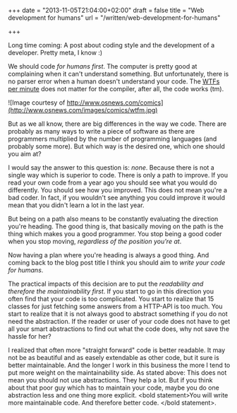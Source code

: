 +++
date = "2013-11-05T21:04:00+02:00"
draft = false
title = "Web development for humans"
url = "/written/web-development-for-humans"

+++

Long time coming: A post about coding style and the development of a developer. Pretty meta, I know :)

We should code *for humans first*. The computer is pretty good at complaining when it can't understand something. But unfortunately, there is no parser error when a human doesn't understand your code. The [WTFs per minute](http://www.osnews.com/story/19266/WTFs_m) does not matter for the compiler, after all, the code works (tm).

![Image courtesy of http://www.osnews.com/comics](http://www.osnews.com/images/comics/wtfm.jpg)

But as we all know, there are big differences in the way we code. There are probably as many ways to write a piece of software as there are programmers multiplied by the number of programming languages (and probably some more). But which way is the desired one, which one should you aim at?

I would say the answer to this question is: *none*. Because there is not a single way which is superior to code. There is only a path to improve. If you read your own code from a year ago you should see what you would do differently. You should see  how you improved. This does not mean you're a bad coder. In fact, if you wouldn't see anything you could improve it would mean that you didn't learn a lot in the last year.

But being on a path also means to be constantly evaluating the direction you're heading. The good thing is, that basically moving on the path is the thing which makes you a good programmer. You stop being a good coder when you stop moving, *regardless of the position you're at*.

Now having a plan where you're heading is always a good thing. And coming back to the blog post title I think you should aim to *write your code for humans*.

The practical impacts of this decision are to put the *readability and therefore the maintainability first*. If you start to go in this direction you often find that your code is too complicated. You start to realize that 15 classes for just fetching some answers from a HTTP-API is too much. You start to realize that it is not always good to abstract something if you do not need the abstraction. If the reader or user of your code does not have to get all your smart abstractions to find out what the code does, why not save the hassle for her?

I realized that often more "straight forward" code is better readable. It may not be as beautiful and as easely extendable as other code, but it sure is better maintainable. And the longer I work in this business the more I tend to put more weight on the maintainability side. As stated above: This does not mean you should not use abstractions. They help a lot. But if you think about that poor guy which has to maintain your code, maybe you do one abstraction less and one thing more explicit. &lt;bold statement&gt;You will write more maintainable code. And therefore better code. &lt;/bold statement&gt;.
